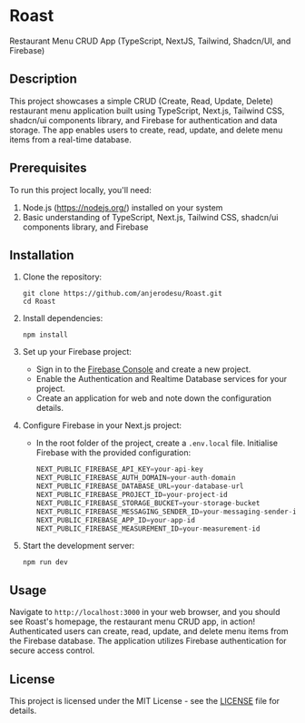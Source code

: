 # Roast
Restaurant Menu CRUD App (TypeScript, NextJS, Tailwind, Shadcn/UI, and Firebase)

## Description
This project showcases a simple CRUD (Create, Read, Update, Delete) restaurant menu application built
using TypeScript, Next.js, Tailwind CSS, shadcn/ui components library, and Firebase for authentication
and data storage. The app enables users to create, read, update, and delete menu items from a real-time
database.

## Prerequisites
To run this project locally, you'll need:

1. Node.js (https://nodejs.org/) installed on your system
2. Basic understanding of TypeScript, Next.js, Tailwind CSS, shadcn/ui components library, and Firebase

## Installation

1. Clone the repository:
   ```
   git clone https://github.com/anjerodesu/Roast.git
   cd Roast
   ```

2. Install dependencies:
   ```
   npm install
   ```

3. Set up your Firebase project:
    - Sign in to the [Firebase
      Console](https://console.firebase.google.com/) and create a new project.
    - Enable the Authentication and Realtime Database services for your
      project.
    - Create an application for web and note down the configuration details.

4. Configure Firebase in your Next.js project:
    - In the root folder of the project, create a `.env.local` file. Initialise Firebase with the provided
      configuration:
      ```typescript
      NEXT_PUBLIC_FIREBASE_API_KEY=your-api-key
      NEXT_PUBLIC_FIREBASE_AUTH_DOMAIN=your-auth-domain
      NEXT_PUBLIC_FIREBASE_DATABASE_URL=your-database-url
      NEXT_PUBLIC_FIREBASE_PROJECT_ID=your-project-id
      NEXT_PUBLIC_FIREBASE_STORAGE_BUCKET=your-storage-bucket
      NEXT_PUBLIC_FIREBASE_MESSAGING_SENDER_ID=your-messaging-sender-id
      NEXT_PUBLIC_FIREBASE_APP_ID=your-app-id
      NEXT_PUBLIC_FIREBASE_MEASUREMENT_ID=your-measurement-id
      ```

5. Start the development server:
   ```
   npm run dev
   ```

## Usage
Navigate to `http://localhost:3000` in your web browser, and you should see Roast's homepage, the
restaurant menu CRUD app, in action! Authenticated users can create, read, update, and delete menu items from the
Firebase database. The application utilizes Firebase authentication for secure access control.

## License
This project is licensed under the MIT License - see the
[LICENSE](https://github.com/anjerodesu/Roast/blob/main/LICENSE) file for details.
